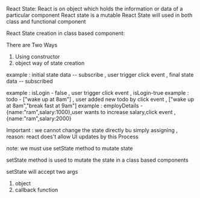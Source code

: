 

React State: React is on object which holds the information or data of a particular component 
React state is a mutable
React State will used in both class and functional component

React State creation in class based component:

There are Two Ways 
1. Using constructor
2. object way of  state creation 

example : initial state data -- subscribe , user trigger click event ,  final state data -- subscribed

example : isLogin - false , user trigger click event , isLogin-true
example : todo - ["wake up at 8am"] , user added new todo by click event , ["wake up at 8am","break fast at 9am"]
example : employDetails - {name:"ram",salary:1000},user wants to increase salary,click event ,{name:"ram",salary:2000}


Important : we cannot change the state directly bu simply assigning , reason: react does't allow UI updates by this Process

note: we must use setState method  to mutate state

setState method is used to mutate the state in a class based components

setState will accept two args

1. object 
2. callback function 